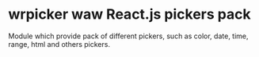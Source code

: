 # wrpicker waw React.js pickers pack
Module which provide pack of different pickers, such as color, date, time, range, html and others pickers.
